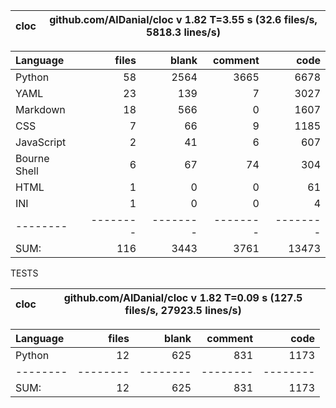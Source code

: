 cloc|github.com/AlDanial/cloc v 1.82  T=3.55 s (32.6 files/s, 5818.3 lines/s)
--- | ---

Language|files|blank|comment|code
:-------|-------:|-------:|-------:|-------:
Python|58|2564|3665|6678
YAML|23|139|7|3027
Markdown|18|566|0|1607
CSS|7|66|9|1185
JavaScript|2|41|6|607
Bourne Shell|6|67|74|304
HTML|1|0|0|61
INI|1|0|0|4
--------|--------|--------|--------|--------
SUM:|116|3443|3761|13473

TESTS

cloc|github.com/AlDanial/cloc v 1.82  T=0.09 s (127.5 files/s, 27923.5 lines/s)
--- | ---

Language|files|blank|comment|code
:-------|-------:|-------:|-------:|-------:
Python|12|625|831|1173
--------|--------|--------|--------|--------
SUM:|12|625|831|1173
